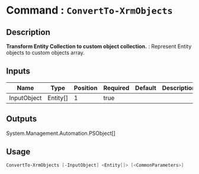 ﻿# Command : `ConvertTo-XrmObjects` 

## Description

**Transform Entity Collection to custom object collection.** : Represent Entity objects to custom objects array.

## Inputs

Name|Type|Position|Required|Default|Description
----|----|--------|--------|-------|-----------
InputObject|Entity[]|1|true||

## Outputs
System.Management.Automation.PSObject[]

## Usage

```Powershell 
ConvertTo-XrmObjects [-InputObject] <Entity[]> [<CommonParameters>]
``` 



